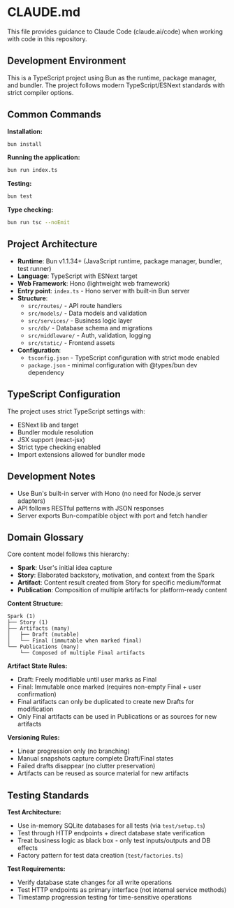 # CLAUDE.md

This file provides guidance to Claude Code (claude.ai/code) when working with code in this repository.

## Development Environment

This is a TypeScript project using Bun as the runtime, package manager, and bundler. The project follows modern TypeScript/ESNext standards with strict compiler options.

## Common Commands

**Installation:**
```bash
bun install
```

**Running the application:**
```bash
bun run index.ts
```

**Testing:**
```bash
bun test
```

**Type checking:**
```bash
bun run tsc --noEmit
```

## Project Architecture

- **Runtime**: Bun v1.1.34+ (JavaScript runtime, package manager, bundler, test runner)
- **Language**: TypeScript with ESNext target
- **Web Framework**: Hono (lightweight web framework)
- **Entry point**: `index.ts` - Hono server with built-in Bun server
- **Structure**: 
  - `src/routes/` - API route handlers
  - `src/models/` - Data models and validation
  - `src/services/` - Business logic layer
  - `src/db/` - Database schema and migrations
  - `src/middleware/` - Auth, validation, logging
  - `src/static/` - Frontend assets
- **Configuration**: 
  - `tsconfig.json` - TypeScript configuration with strict mode enabled
  - `package.json` - minimal configuration with @types/bun dev dependency

## TypeScript Configuration

The project uses strict TypeScript settings with:
- ESNext lib and target
- Bundler module resolution
- JSX support (react-jsx)
- Strict type checking enabled
- Import extensions allowed for bundler mode

## Development Notes

- Use Bun's built-in server with Hono (no need for Node.js server adapters)
- API follows RESTful patterns with JSON responses
- Server exports Bun-compatible object with port and fetch handler

## Domain Glossary

Core content model follows this hierarchy:
- **Spark**: User's initial idea capture
- **Story**: Elaborated backstory, motivation, and context from the Spark
- **Artifact**: Content result created from Story for specific medium/format
- **Publication**: Composition of multiple artifacts for platform-ready content

**Content Structure:**
```
Spark (1)
├── Story (1)
├── Artifacts (many)
│   ├── Draft (mutable)
│   └── Final (immutable when marked final)
└── Publications (many)
    └── Composed of multiple Final artifacts
```

**Artifact State Rules:**
- Draft: Freely modifiable until user marks as Final
- Final: Immutable once marked (requires non-empty Final + user confirmation)
- Final artifacts can only be duplicated to create new Drafts for modification
- Only Final artifacts can be used in Publications or as sources for new artifacts

**Versioning Rules:**
- Linear progression only (no branching)
- Manual snapshots capture complete Draft/Final states
- Failed drafts disappear (no clutter preservation)
- Artifacts can be reused as source material for new artifacts

## Testing Standards

**Test Architecture:**
- Use in-memory SQLite databases for all tests (via `test/setup.ts`)
- Test through HTTP endpoints + direct database state verification
- Treat business logic as black box - only test inputs/outputs and DB effects
- Factory pattern for test data creation (`test/factories.ts`)

**Test Requirements:**
- Verify database state changes for all write operations
- Test HTTP endpoints as primary interface (not internal service methods)
- Timestamp progression testing for time-sensitive operations